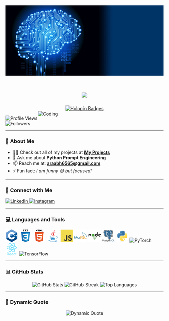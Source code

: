 <div align="center">
  <img src="https://github.com/Anantbhardwaj2003/Anantbhardwaj2003/blob/main/Github_banner1.webp" alt="logo" />
</div>

<h1 align="center">
  <img src="https://readme-typing-svg.herokuapp.com?font=Fira+Code&size=28&duration=3000&pause=1000&color=4CAF50&center=true&vCenter=true&width=500&lines=Hi+%F0%9F%91%8B,+I'm+Anant+Bhardwaj!;Data+Analyst+Enthusiast">
</h1>

<div align="center">
  <a href="https://holopin.io/@anantbhardwaj2003" target="_blank">
    <img src="https://holopin.me/anantbhardwaj2003" alt="Holopin Badges">
  </a>
</div>

<img align="right" alt="Coding" width="400" src="https://user-images.githubusercontent.com/55389276/140866485-8fb1c876-9a8f-4d6a-98dc-08c4981eaf70.gif" />

<p align="left"> 
  <img src="https://komarev.com/ghpvc/?username=anantbhardwaj2003&label=Profile%20views&color=0e75b6&style=flat-square" alt="Profile Views" />
  <img src="https://img.shields.io/github/followers/anantbhardwaj2003?label=Followers&style=social" alt="Followers" />
</p>

---

### 🌟 **About Me**

- 👨‍💻 Check out all of my projects at [**My Projects**](https://github.com/Anantbhardwaj2003/E-commerce-Dashboard/blob/main/E-commerce%20Dashboard.pbix)
- 💬 Ask me about **Python Prompt Engineering**
- 📫 Reach me at: [**araabh6565@gmail.com**](mailto:araabh6565@gmail.com)
- ⚡ Fun fact: _I am funny 😅 but focused!_

---

### 🤝 **Connect with Me**

<p align="left">
  <a href="https://linkedin.com/in/anant-bhardwaj-b34417292" target="_blank">
    <img src="https://img.shields.io/badge/-LinkedIn-0077B5?style=for-the-badge&logo=linkedin&logoColor=white" alt="LinkedIn">
  </a>
  <a href="https://instagram.com/bhardwaj_anant_07" target="_blank">
    <img src="https://img.shields.io/badge/-Instagram-E4405F?style=for-the-badge&logo=instagram&logoColor=white" alt="Instagram">
  </a>
</p>

---

### 💻 **Languages and Tools**

<p align="left">
  <img src="https://raw.githubusercontent.com/devicons/devicon/master/icons/cplusplus/cplusplus-original.svg" alt="C++" width="40" height="40" />
  <img src="https://raw.githubusercontent.com/devicons/devicon/master/icons/css3/css3-original-wordmark.svg" alt="CSS3" width="40" height="40" />
  <img src="https://raw.githubusercontent.com/devicons/devicon/master/icons/html5/html5-original-wordmark.svg" alt="HTML5" width="40" height="40" />
  <img src="https://raw.githubusercontent.com/devicons/devicon/master/icons/java/java-original.svg" alt="Java" width="40" height="40" />
  <img src="https://raw.githubusercontent.com/devicons/devicon/master/icons/javascript/javascript-original.svg" alt="JavaScript" width="40" height="40" />
  <img src="https://raw.githubusercontent.com/devicons/devicon/master/icons/mysql/mysql-original-wordmark.svg" alt="MySQL" width="40" height="40" />
  <img src="https://raw.githubusercontent.com/devicons/devicon/master/icons/nodejs/nodejs-original-wordmark.svg" alt="Node.js" width="40" height="40" />
  <img src="https://raw.githubusercontent.com/devicons/devicon/master/icons/postgresql/postgresql-original-wordmark.svg" alt="PostgreSQL" width="40" height="40" />
  <img src="https://raw.githubusercontent.com/devicons/devicon/master/icons/python/python-original.svg" alt="Python" width="40" height="40" />
  <img src="https://www.vectorlogo.zone/logos/pytorch/pytorch-icon.svg" alt="PyTorch" width="40" height="40" />
  <img src="https://raw.githubusercontent.com/devicons/devicon/master/icons/react/react-original-wordmark.svg" alt="React" width="40" height="40" />
  <img src="https://www.vectorlogo.zone/logos/tensorflow/tensorflow-icon.svg" alt="TensorFlow" width="40" height="40" />
</p>

---

### 📊 **GitHub Stats**

<div align="center">
  <img src="https://github-readme-stats.vercel.app/api?username=anantbhardwaj2003&show_icons=true&theme=radical" alt="GitHub Stats" width="48%" />
  <img src="https://github-readme-streak-stats.herokuapp.com/?user=anantbhardwaj2003&theme=radical" alt="GitHub Streak" width="48%" />
  <img src="https://github-readme-stats.vercel.app/api/top-langs?username=anantbhardwaj2003&show_icons=true&locale=en&layout=compact&theme=radical" alt="Top Languages" width="48%" />
</div>

---

### 🎨 **Dynamic Quote**

<p align="center">
  <img src="https://quotes-github-readme.vercel.app/api?type=horizontal&theme=radical" alt="Dynamic Quote">
</p>
